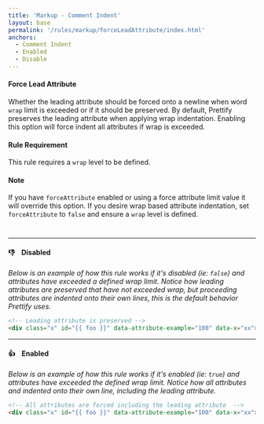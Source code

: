 ```yaml
---
title: 'Markup - Comment Indent'
layout: base
permalink: '/rules/markup/forceLeadAttribute/index.html'
anchors:
  - Comment Indent
  - Enabled
  - Disable
---
```


#### Force Lead Attribute

Whether the leading attribute should be forced onto a newline when word `wrap` limit is exceeded or if it should be preserved. By default, Prettify preserves the leading attribute when applying wrap indentation. Enabling this option will force indent all attributes if wrap is exceeded.

#### Rule Requirement

This rule requires a `wrap` level to be defined.

#### Note

If you have `forceAttribute` enabled or using a force attribute limit value it will override this option. If you desire wrap based attribute indentation, set `forceAttribute` to `false` and ensure a `wrap` level is defined.

#

---

#### 👎 &nbsp;&nbsp; Disabled

_Below is an example of how this rule works if it's disabled (ie: `false`) and attributes have exceeded a defined wrap limit. Notice how leading attributes are preserved that have not exceeded wrap, but proceeding attributes are indented onto their own lines, this is the default behavior Prettify uses._

```html
<!-- Leading attribute is preserved -->
<div class="x" id="{{ foo }}" data-attribute-example="100" data-x="xx"></div>
```

---

#### 👍 &nbsp;&nbsp; Enabled

_Below is an example of how this rule works if it's enabled (ie: `true`) and attributes have exceeded the defined wrap limit. Notice how all attributes and indented onto their own line, including the leading attribute._

```html
<!-- All attributes are forced including the leading attribute  -->
<div class="x" id="{{ foo }}" data-attribute-example="100" data-x="xx"></div>
```
